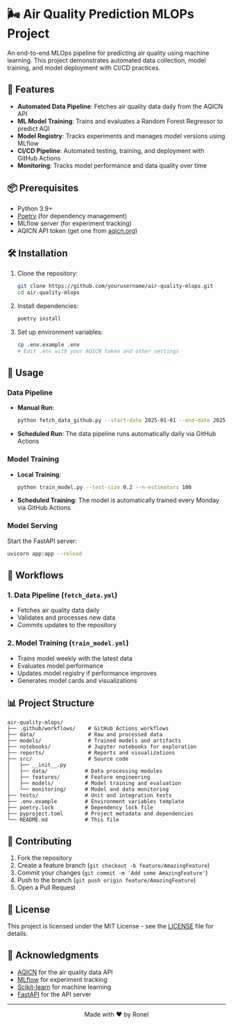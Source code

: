 # 🌬️ Air Quality Prediction MLOPs Project

An end-to-end MLOps pipeline for predicting air quality using machine learning. This project demonstrates automated data collection, model training, and model deployment with CI/CD practices.

## 🚀 Features

- **Automated Data Pipeline**: Fetches air quality data daily from the AQICN API
- **ML Model Training**: Trains and evaluates a Random Forest Regressor to predict AQI
- **Model Registry**: Tracks experiments and manages model versions using MLflow
- **CI/CD Pipeline**: Automated testing, training, and deployment with GitHub Actions
- **Monitoring**: Tracks model performance and data quality over time

## 📦 Prerequisites

- Python 3.9+
- [Poetry](https://python-poetry.org/) (for dependency management)
- MLflow server (for experiment tracking)
- AQICN API token (get one from [aqicn.org](https://aqicn.org/data-platform/token/))

## 🛠️ Installation

1. Clone the repository:
   ```bash
   git clone https://github.com/yourusername/air-quality-mlops.git
   cd air-quality-mlops
   ```

2. Install dependencies:
   ```bash
   poetry install
   ```

3. Set up environment variables:
   ```bash
   cp .env.example .env
   # Edit .env with your AQICN token and other settings
   ```

## 🚦 Usage

### Data Pipeline

- **Manual Run**:
  ```bash
  python fetch_data_github.py --start-date 2025-01-01 --end-date 2025-01-07
  ```

- **Scheduled Run**:
  The data pipeline runs automatically daily via GitHub Actions

### Model Training

- **Local Training**:
  ```bash
  python train_model.py --test-size 0.2 --n-estimators 100
  ```

- **Scheduled Training**:
  The model is automatically trained every Monday via GitHub Actions

### Model Serving

Start the FastAPI server:
```bash
uvicorn app:app --reload
```

## 🔄 Workflows

### 1. Data Pipeline (`fetch_data.yml`)
- Fetches air quality data daily
- Validates and processes new data
- Commits updates to the repository

### 2. Model Training (`train_model.yml`)
- Trains model weekly with the latest data
- Evaluates model performance
- Updates model registry if performance improves
- Generates model cards and visualizations

## 📊 Project Structure

```
air-quality-mlops/
├── .github/workflows/    # GitHub Actions workflows
├── data/                 # Raw and processed data
├── models/               # Trained models and artifacts
├── notebooks/            # Jupyter notebooks for exploration
├── reports/              # Reports and visualizations
├── src/                  # Source code
│   ├── __init__.py
│   ├── data/            # Data processing modules
│   ├── features/        # Feature engineering
│   ├── models/          # Model training and evaluation
│   └── monitoring/      # Model and data monitoring
├── tests/               # Unit and integration tests
├── .env.example         # Environment variables template
├── poetry.lock          # Dependency lock file
├── pyproject.toml       # Project metadata and dependencies
└── README.md            # This file
```


## 🤝 Contributing

1. Fork the repository
2. Create a feature branch (`git checkout -b feature/AmazingFeature`)
3. Commit your changes (`git commit -m 'Add some AmazingFeature'`)
4. Push to the branch (`git push origin feature/AmazingFeature`)
5. Open a Pull Request

## 📄 License

This project is licensed under the MIT License - see the [LICENSE](LICENSE) file for details.

## 🙏 Acknowledgments

- [AQICN](https://aqicn.org/) for the air quality data API
- [MLflow](https://mlflow.org/) for experiment tracking
- [Scikit-learn](https://scikit-learn.org/) for machine learning
- [FastAPI](https://fastapi.tiangolo.com/) for the API server

---

<div align="center">
  Made with ❤️ by Ronel
</div>
